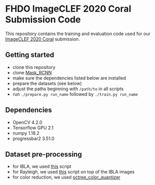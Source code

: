 # FHDO ImageCLEF 2020 Coral Submission Code

This repository contains the training and evaluation code used for our [ImageCLEF 2020 Coral](https://www.imageclef.org/2020/coral) submission.

## Getting started

- clone this repository
- clone [Mask\_RCNN](https://github.com/DiffPro-ML/Mask_RCNN/)
- make sure the dependencies listed below are installed
- prepare the datasets (see below)
- adjust the paths beginning with `/path/to` in all scripts
- run `./prepare.py run_name` followed by `./train.py run_name`

## Dependencies

- OpenCV 4.2.0
- Tensorflow GPU 2.1
- numpy 1.18.2
- progressbar2 3.51.0

## Dataset pre-processing

- for IBLA, we used [this](https://github.com/wangyanckxx/Single-Underwater-Image-Enhancement-and-Color-Restoration/blob/master/Underwater%20Image%20Color%20Restoration/IBLA/main.py) script
- for Rayleigh, we used [this](https://github.com/wangyanckxx/Single-Underwater-Image-Enhancement-and-Color-Restoration/blob/master/Underwater%20Image%20Enhancement/RayleighDistribution/main.py) script on top of the IBLA images
- for color reduction, we used [octree\_color\_quantizer](https://github.com/delimitry/octree_color_quantizer)
